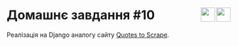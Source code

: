 # Домашнє завдання #10 <img align="right" width="32px" src="https://cdn.jsdelivr.net/gh/devicons/devicon/icons/python/python-original.svg" /> <img align="right" width="32px" src="https://cdn.jsdelivr.net/gh/devicons/devicon/icons/django/django-plain.svg" />

Реалізація на Django аналогу сайту [Quotes to Scrape](http://quotes.toscrape.com/).


